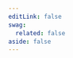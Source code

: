 ```yaml
---
editLink: false
swag:
  related: false
aside: false
---
```


<SwagLanding>
    <template #title>Content</template>
    <template #description>
        An e-commerce website is the face of your business, enriched with content that showcases your products and services in an appealing way to attract potential customers. Gone are those days when you would need to write all the code from scratch for creating or changing content on your ecommerce site. Shopware provides a full-featured ecommerce Content Management System (CMS) to easily create, manage, and modify content for your online store.
    </template>
    <template #image>
        <img src="../../public/landing/apps/cms.jpg"/>
    </template>
    <template #exposed2>
        <SwagLandingCardList>
            <template #title>
                Capabilities
            </template>
            <template #description>
                Unlock the Power of Your Content with Our CMS Features
            </template>
            <template #cards>
                <SwagLandingCard page="/docs/concepts/commerce/content/shopping-experiences-cms" icon="shopping-cart" icon-type="solid">
                    <template #title>Redefine shopping experiences</template>
                    <template #sub>Unique shopping - Create distinct experiences for your customers.</template>
                </SwagLandingCard>
                <SwagLandingCard page="/docs/guides/plugins/apps/content/cms/add-custom-cms-blocks#overview" icon="window" icon-type="solid">
                    <template #title>Customized layout styling</template>
                    <template #sub>Elevate design - Extend blocks and sections to style home, landing, product detail pages, etc.</template>
                </SwagLandingCard>
                <SwagLandingCard page="/docs/concepts/commerce/content/shopping-experiences-cms.html#hydration-of-dynamic-content" icon="window-eye" icon-type="solid">
                    <template #title>Static and Dynamic CMS website</template>
                    <template #sub>Versatile media - Create multiple frontend experiences for varied use cases.</template>
                </SwagLandingCard>
                <SwagLandingCard page="/docs/guides/plugins/apps/content/cms/add-custom-cms-blocks#defining-slots" icon="window-terminal" icon-type="solid">
                    <template #title>Apply desired CMS layout</template>
                    <template #sub>Manage CMS - Assign layouts to products and categories with ease.</template>
                </SwagLandingCard>
                <SwagLandingCard page="/docs/guides/plugins/apps/custom-data/custom-fields" icon="plus-square" icon-type="solid">
                    <template #title>Custom field</template>
                    <template #sub>User-friendly layouts - Add custom entity designs within our CMS.</template>
                </SwagLandingCard>
                <SwagLandingCard page="/docs/guides/plugins/apps/app-scripts#translation" icon="language" icon-type="solid">
                    <template #title>Translations</template>
                    <template #sub>Global pages - Create multilingual landing pages with country-specific translations.</template>
                </SwagLandingCard>
            </template>
        </SwagLandingCardList>
    <h1>Custom shopping experiences</h1>
        <p>With Shopware's headless CMS architecture, you can easily tailor your customers' shopping by simply following one of the ways:
        <ul>
        <li><p><a href="/docs/guides/plugins/apps/content/cms">Apps</a></p>
        </li>
        <li><p><a href="https://shopware.github.io/admin-extension-sdk/docs/guide/api-reference/cms/registerCmsElement">Admin extension SDK</a>.</p>
        </li>
        <li><p><a href="https://shopware.stoplight.io/docs/store-api/70c7b54c9faf9-fetch-and-resolve-a-cms-page">Storefront API</a>.</p>
        </li>
        </ul>
        </p>
    </template>
</SwagLanding>
